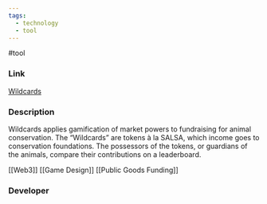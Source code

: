 ```yaml
---
tags:
  - technology
  - tool
---
```

#tool

### Link

[Wildcards](https://wildcards.world/)

### Description

Wildcards applies gamification of market powers to fundraising for animal conservation. The “Wildcards” are tokens à la SALSA, which income goes to conservation foundations. The possessors of the tokens, or guardians of the animals, compare their contributions on a leaderboard.

[[Web3]]
[[Game Design]]
[[Public Goods Funding]]

### Developer


